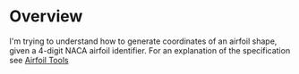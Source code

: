 # Overview

I'm trying to understand how to generate coordinates of an airfoil shape, given a 4-digit NACA airfoil identifier.  For an explanation of the specification see [Airfoil Tools](http://airfoiltools.com/airfoil/naca4digit)

